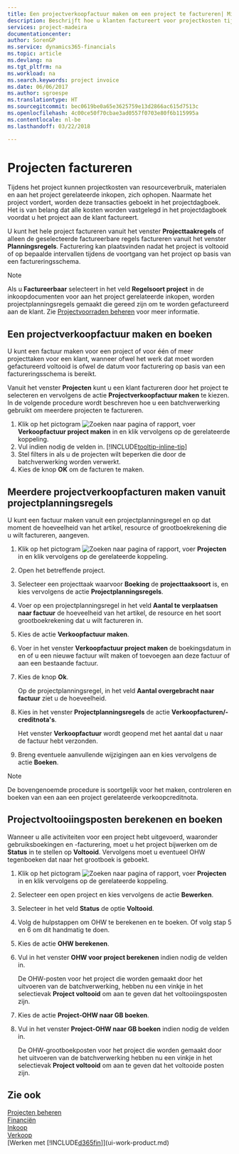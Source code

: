 ```yaml
---
title: Een projectverkoopfactuur maken om een project te factureren| Microsoft Docs
description: Beschrijft hoe u klanten factureert voor projectkosten tijdens de voortgang van een project.
services: project-madeira
documentationcenter: 
author: SorenGP
ms.service: dynamics365-financials
ms.topic: article
ms.devlang: na
ms.tgt_pltfrm: na
ms.workload: na
ms.search.keywords: project invoice
ms.date: 06/06/2017
ms.author: sgroespe
ms.translationtype: HT
ms.sourcegitcommit: bec0619be0a65e3625759e13d2866ac615d7513c
ms.openlocfilehash: 4c00ce50f70cbae3ad0557f0703e80f6b115995a
ms.contentlocale: nl-be
ms.lasthandoff: 03/22/2018

---
```

# <a name="invoice-jobs"></a>Projecten factureren
Tijdens het project kunnen projectkosten van resourceverbruik, materialen en aan het project gerelateerde inkopen, zich ophopen. Naarmate het project vordert, worden deze transacties geboekt in het projectdagboek. Het is van belang dat alle kosten worden vastgelegd in het projectdagboek voordat u het project aan de klant factureert.

U kunt het hele project factureren vanuit het venster **Projecttaakregels** of alleen de geselecteerde factureerbare regels factureren vanuit het venster **Planningsregels**. Facturering kan plaatsvinden nadat het project is voltooid of op bepaalde intervallen tijdens de voortgang van het project op basis van een factureringsschema.

> [!NOTE]  
>   Als u **Factureerbaar** selecteert in het veld **Regelsoort project** in de inkoopdocumenten voor aan het project gerelateerde inkopen, worden projectplanningsregels gemaakt die gereed zijn om te worden gefactureerd aan de klant. Zie [Projectvoorraden beheren](projects-how-manage-project-supplies.md) voor meer informatie.

## <a name="to-create-and-post-a-job-sales-invoice"></a>Een projectverkoopfactuur maken en boeken
U kunt een factuur maken voor een project of voor één of meer projecttaken voor een klant, wanneer ofwel het werk dat moet worden gefactureerd voltooid is ofwel de datum voor facturering op basis van een factureringsschema is bereikt.

Vanuit het venster **Projecten** kunt u een klant factureren door het project te selecteren en vervolgens de actie **Projectverkoopfactuur maken** te kiezen. In de volgende procedure wordt beschreven hoe u een batchverwerking gebruikt om meerdere projecten te factureren.  

1. Klik op het pictogram ![Zoeken naar pagina of rapport](media/ui-search/search_small.png "pictogram Zoeken naar pagina of rapport"), voer **Verkoopfactuur project maken** in en klik vervolgens op de gerelateerde koppeling.  
2. Vul indien nodig de velden in. [!INCLUDE[tooltip-inline-tip](includes/tooltip-inline-tip_md.md)]
3. Stel filters in als u de projecten wilt beperken die door de batchverwerking worden verwerkt.
4. Kies de knop **OK** om de facturen te maken.  

## <a name="to-create-multiple-job-sales-invoices-from-job-planning-lines"></a>Meerdere projectverkoopfacturen maken vanuit projectplanningsregels
U kunt een factuur maken vanuit een projectplanningsregel en op dat moment de hoeveelheid van het artikel, resource of grootboekrekening die u wilt factureren, aangeven.

1. Klik op het pictogram ![Zoeken naar pagina of rapport](media/ui-search/search_small.png "pictogram Zoeken naar pagina of rapport"), voer **Projecten** in en klik vervolgens op de gerelateerde koppeling.
2. Open het betreffende project.
3. Selecteer een projecttaak waarvoor **Boeking** de **projecttaaksoort** is, en kies vervolgens de actie **Projectplanningsregels**.  
4. Voer op een projectplanningsregel in het veld **Aantal te verplaatsen naar factuur** de hoeveelheid van het artikel, de resource en het soort grootboekrekening dat u wilt factureren in.  
5. Kies de actie **Verkoopfactuur maken**.
6. Voer in het venster **Verkoopfactuur project maken** de boekingsdatum in en of u een nieuwe factuur wilt maken of toevoegen aan deze factuur of aan een bestaande factuur.
7. Kies de knop **Ok**.  

    Op de projectplanningsregel, in het veld **Aantal overgebracht naar factuur** ziet u de hoeveelheid.
8. Kies in het venster **Projectplanningsregels** de actie **Verkoopfacturen/-creditnota's**.

    Het venster **Verkoopfactuur** wordt geopend met het aantal dat u naar de factuur hebt verzonden.  
9. Breng eventuele aanvullende wijzigingen aan en kies vervolgens de actie **Boeken**.

> [!NOTE]  
>   De bovengenoemde procedure is soortgelijk voor het maken, controleren en boeken van een aan een project gerelateerde verkoopcreditnota.

## <a name="to-calculate-and-post-job-completion-entries"></a>Projectvoltooiingsposten berekenen en boeken
Wanneer u alle activiteiten voor een project hebt uitgevoerd, waaronder gebruiksboekingen en -facturering, moet u het project bijwerken om de **Status** in te stellen op **Voltooid**. Vervolgens moet u eventueel OHW tegenboeken dat naar het grootboek is geboekt.

1. Klik op het pictogram ![Zoeken naar pagina of rapport](media/ui-search/search_small.png "pictogram Zoeken naar pagina of rapport"), voer **Projecten** in en klik vervolgens op de gerelateerde koppeling.  
2. Selecteer een open project en kies vervolgens de actie **Bewerken**.
3. Selecteer in het veld **Status** de optie **Voltooid**.
4. Volg de hulpstappen om OHW te berekenen en te boeken. Of volg stap 5 en 6 om dit handmatig te doen.  
5. Kies de actie **OHW berekenen**.
6. Vul in het venster **OHW voor project berekenen** indien nodig de velden in.  

     De OHW-posten voor het project die worden gemaakt door het uitvoeren van de batchverwerking, hebben nu een vinkje in het selectievak **Project voltooid** om aan te geven dat het voltooiingsposten zijn.  
7. Kies de actie **Project-OHW naar GB boeken**.
8. Vul in het venster **Project-OHW naar GB boeken** indien nodig de velden in.  

     De OHW-grootboekposten voor het project die worden gemaakt door het uitvoeren van de batchverwerking hebben nu een vinkje in het selectievak **Project voltooid** om aan te geven dat het voltooide posten zijn.

## <a name="see-also"></a>Zie ook
[Projecten beheren](projects-manage-projects.md)  
[Financiën](finance.md)  
[Inkoop](purchasing-manage-purchasing.md)         
[Verkoop](sales-manage-sales.md)      
[Werken met [!INCLUDE[d365fin](includes/d365fin_md.md)]](ui-work-product.md)  

